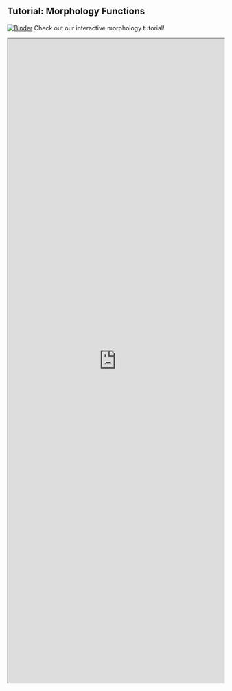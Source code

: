 ## Tutorial: Morphology Functions 

[![Binder](https://mybinder.org/badge_logo.svg)](https://mybinder.org/v2/gh/danforthcenter/plantcv-tutorial-morphology/HEAD?labpath=index.ipynb)
Check out our interactive morphology tutorial! 

<iframe src="https://nbviewer.jupyter.org/github/danforthcenter/plantcv-tutorial-morphology/blob/main/index.ipynb" width="100%" height="1500px"></iframe>
